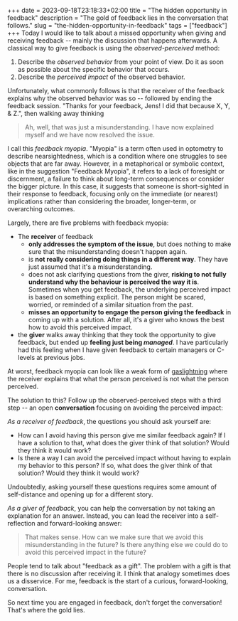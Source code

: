 +++ 
date = 2023-09-18T23:18:33+02:00
title = "The hidden opportunity in feedback"
description = "The gold of feedback lies in the conversation that follows."
slug = "the-hidden-opportunity-in-feedback"
tags = ["feedback"]
+++
Today I would like to talk about a missed opportunity when giving and receiving
feedback -- mainly the discussion that happens afterwards. A classical way to
give feedback is using the *observed-perceived* method:

 1. Describe the _observed behavior_ from your point of view. Do it as soon as
    possible about the specific behavior that occurs.
 2. Describe the _perceived impact_ of the observed behavior.

Unfortunately, what commonly follows is that the receiver of the feedback
explains why the observed behavior was so -- followed by ending the feedback
session. "Thanks for your feedback, Jens! I did that because X, Y, & Z.", then
walking away thinking

> Ah, well, that was just a misunderstanding. I have now explained myself and
> we have now resolved the issue.

I call this *feedback myopia*. "Myopia" is a term often used in optometry to
describe nearsightedness, which is a condition where one struggles to see
objects that are far away. However, in a metaphorical or symbolic context, like
in the suggestion "Feedback Myopia", it refers to a lack of foresight or
discernment, a failure to think about long-term consequences or consider the
bigger picture. In this case, it suggests that someone is short-sighted in
their response to feedback, focusing only on the immediate (or nearest)
implications rather than considering the broader, longer-term, or overarching
outcomes.

Largely, there are five problems with feedback myopia:

 * The **receiver** of feedback
   * **only addresses the symptom of the issue**, but does nothing to make sure
     that the misunderstanding doesn't happen again.
   * is **not really considering doing things in a different way**. They have
     just assumed that it's a misunderstanding.
   * does not ask clarifying questions from the giver, **risking to not fully
     understand why the behaviour is perceived the way it is**. Sometimes when
     you get feedback, the underlying perceived impact is based on something
     explicit. The person might be scared, worried, or reminded of a similar
     situation from the past.
   * **misses an opportunity to engage the person giving the feedback** in
     coming up with a solution. After all, it's a giver who knows the best how
     to avoid this perceived impact.
 * the **giver** walks away thinking that they took the opportunity to give
   feedback, but ended up **feeling just being _managed_**. I have particularly
   had this feeling when I have given feedback to certain managers or C-levels
   at previous jobs.

At worst, feedback myopia can look like a weak form of
[gaslightning][gaslightning] where the receiver explains that what the person
perceived is not what the person perceived.

[gaslightning]: https://en.wikipedia.org/wiki/Gaslighting

The solution to this? Follow up the observed-perceived steps with a third step
-- an open **conversation** focusing on avoiding the perceived impact:

*As a receiver of feedback*, the questions you should ask yourself are:

 * How can I avoid having this person give me similar feedback again? If I have
   a solution to that, what does the giver think of that solution? Would they
   think it would work?
 * Is there a way I can avoid the perceived impact without having to explain my
   behavior to this person? If so, what does the giver think of that solution?
   Would they think it would work?

Undoubtedly, asking yourself these questions requires some amount of
self-distance and opening up for a different story.

*As a giver of feedback*, you can help the conversation by not taking an
explanation for an answer. Instead, you can lead the receiver into a
self-reflection and forward-looking answer:

> That makes sense. How can we make sure that we avoid this misunderstanding in
> the future? Is there anything else we could do to avoid this perceived impact
> in the future?

People tend to talk about "feedback as a gift". The problem with a gift is that
there is no discussion after receiving it. I think that analogy sometimes does
us a disservice. For me, feedback is the start of a curious, forward-looking,
conversation.

So next time you are engaged in feedback, don't forget the conversation! That's
where the gold lies.
